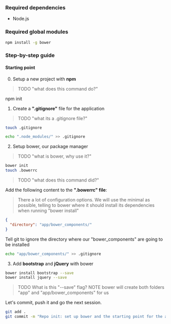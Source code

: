 ### Required dependencies
- Node.js

### Required global modules
```sh
npm install -g bower
```

### Step-by-step guide

#### Starting point
0. Setup a new project with **npm**
> TODO "what does this command do?"

npm init

1. Create a **".gitignore"** file for the application
> TODO "what its a .gitignore file?"

```sh
touch .gitignore

echo ".node_modules/" >> .gitignore
```

2. Setup bower, our package manager
> TODO "what is bower, why use it?"


```sh
bower init
touch .bowerrc
```
> TODO "what does this command did?"


Add the following content to the **".bowerrc" file**:
> There a lot of configuration options. We will use the minimal as possible, telling
to bower where it should install its dependencies when running "bower install"

```json
{
  "directory": "app/bower_components/"
}
```

Tell git to ignore the directory where our "bower_components" are going to be installed
```sh
echo "app/bower_components/" >> .gitignore
```

3. Add **bootstrap** and **jQuery** with bower
```sh
bower install bootstrap --save
bower install jquery --save
```

> TODO What is this "--save" flag?
NOTE bower will create both folders "app" and "app/bower_components" for us

Let's commit, push it and go the next session.
```sh
git add .
git commit -m "Repo init: set up bower and the starting point for the application."
```
